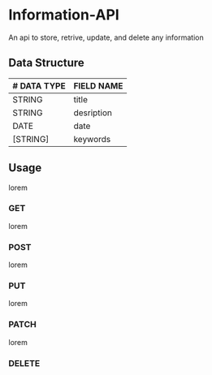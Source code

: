 # Information-API
An api to store, retrive, update, and delete any information

## Data Structure
|# DATA TYPE | FIELD NAME    |
|------------|---------------|
| STRING     | title         |
| STRING     | desription    |
| DATE       | date          |
| [STRING]   | keywords      |

## Usage
lorem

### GET
lorem

### POST
lorem

### PUT
lorem

### PATCH
lorem

### DELETE
